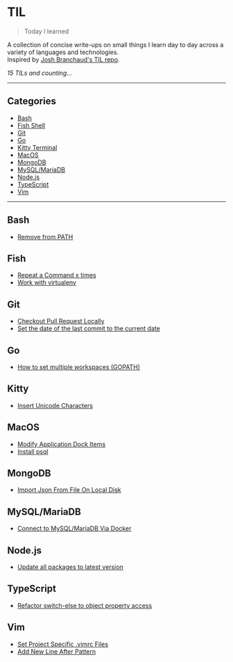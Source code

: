 # TIL

> Today I learned

A collection of concise write-ups on small things I learn day to day across a variety of languages and technologies.  
Inspired by [Josh Branchaud's TIL repo][jb].

_15 TILs and counting..._

---

## Categories

* [Bash](#bash)
* [Fish Shell](#fish)
* [Git](#git)
* [Go](#go)
* [Kitty Terminal](#kitty)
* [MacOS](#macos)
* [MongoDB](#mongodb)
* [MySQL/MariaDB](#mysqlmariadb)
* [Node.js](#nodejs)
* [TypeScript](#typescript)
* [Vim](#vim)

---

## Bash

- [Remove from PATH](bash/remove-from-path.md)

## Fish

- [Repeat a Command x times](fish/repeat-a-command-x-times.md)
- [Work with virtualenv](fish/work-with-virtualenv.md)

## Git

- [Checkout Pull Request Locally](git/checkout-pull-request-locally.md)
- [Set the date of the last commit to the current date](git/set_the_date_of_the_last_commit_to_the_current_date.md)

## Go

- [How to set multiple workspaces (GOPATH)](go/how-to-set-multiple-workspaces.md)

## Kitty

- [Insert Unicode Characters](kitty/insert-unicode-characters.md)

## MacOS

- [Modify Application Dock Items](macos/modify-application-dock-items.md)
- [Install psql](macos/install-psql.md)

## MongoDB

- [Import Json From File On Local Disk](mongodb/import-json-from-file-on-local-disk.md)

## MySQL/MariaDB

- [Connect to MySQL/MariaDB Via Docker](mysql-mariadb/connect-to-mysql-maridab-via-docker.md)

## Node.js

- [Update all packages to latest version](nodejs/update-all-packages-to-latest-version.md)

## TypeScript

- [Refactor switch-else to object property access](typescript/refactor-switch-else-to-object-property-access)

## Vim

- [Set Project Specific .vimrc Files](vim/set-project-specific-vim-files.md)
- [Add New Line After Pattern](vim/add-new-line-after-pattern.md)

[jb]: https://github.com/jbranchaud/til
